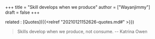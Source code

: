 +++
title = "Skill develops when we produce"
author = ["Wayanjimmy"]
draft = false
+++

related
: [Quotes]({{<relref "20210121152626-quotes.md#" >}})

> Skills develop when we produce, not consume. -- Katrina Owen
